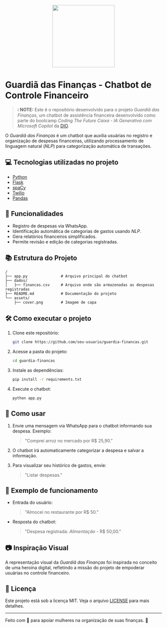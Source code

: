 <p align="center">
<img 
    src="./assets/cover.png"
    width="200"  
/>
</p>

# Guardiã das Finanças - Chatbot de Controle Financeiro

> ℹ️ **NOTE:** Este é o repositório desenvolvido para o projeto *Guardiã das Finanças*, um chatbot de assistência financeira desenvolvido como parte do bootcamp *Coding The Future Caixa - IA Generativa com Microsoft Copilot* da [DIO](https://www.dio.me/bootcamp/coding-the-future-ia-generativa-microsoft-copilot).

O *Guardiã das Finanças* é um chatbot que auxilia usuárias no registro e organização de despesas financeiras, utilizando processamento de linguagem natural (*NLP*) para categorização automática de transações.

## 💻 Tecnologias utilizadas no projeto

- [Python](https://www.python.org/)
- [Flask](https://flask.palletsprojects.com/)
- [spaCy](https://spacy.io/)
- [Twilio](https://www.twilio.com/)
- [Pandas](https://pandas.pydata.org/)

## 🚀 Funcionalidades

- Registro de despesas via WhatsApp.
- Identificação automática de categorias de gastos usando *NLP*.
- Gera relatórios financeiros simplificados.
- Permite revisão e edição de categorias registradas.

## 📚 Estrutura do Projeto

```
/
├── app.py               # Arquivo principal do chatbot
├── dados/
│   ├── financas.csv     # Arquivo onde são armazenadas as despesas registradas
├── README.md            # Documentação do projeto
└── assets/
    ├── cover.png        # Imagem de capa
```

## 🛠️ Como executar o projeto

1. Clone este repositório:
   ```sh
   git clone https://github.com/seu-usuario/guardia-financas.git
   ```
2. Acesse a pasta do projeto:
   ```sh
   cd guardia-financas
   ```
3. Instale as dependências:
   ```sh
   pip install -r requirements.txt
   ```
4. Execute o chatbot:
   ```sh
   python app.py
   ```

## 📢 Como usar

1. Envie uma mensagem via WhatsApp para o chatbot informando sua despesa. Exemplo:
   > "Comprei arroz no mercado por R$ 25,90."

2. O chatbot irá automaticamente categorizar a despesa e salvar a informação.

3. Para visualizar seu histórico de gastos, envie:
   > "Listar despesas."

## 🤖 Exemplo de funcionamento

- Entrada do usuário:
  > "Almocei no restaurante por R$ 50."

- Resposta do chatbot:
  > "Despesa registrada: *Alimentação* - R$ 50,00."

## 📷 Inspiração Visual

A representação visual da *Guardiã das Finanças* foi inspirada no conceito de uma heroína digital, refletindo a missão do projeto de empoderar usuárias no controle financeiro.

## 📜 Licença

Este projeto está sob a licença MIT. Veja o arquivo [LICENSE](LICENSE) para mais detalhes.

---

Feito com 💙 para apoiar mulheres na organização de suas finanças. 💪
